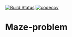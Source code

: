 [![Build Status](https://travis-ci.org/otseobande/maze-problem.svg?branch=develop)](https://travis-ci.org/otseobande/maze-problem) [![codecov](https://codecov.io/gh/otseobande/maze-problem/branch/develop/graph/badge.svg)](https://codecov.io/gh/otseobande/maze-problem)

# Maze-problem